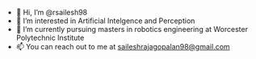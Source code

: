 - 👋 Hi, I’m @rsailesh98
- 👀 I’m interested in Artificial Intelgence and Perception 
- 🌱 I’m currently pursuing masters in robotics engineering at Worcester Polytechnic Institute 
- 📫 You can reach out to me at saileshrajagopalan98@gmail.com

<!---
rsailesh98/rsailesh98 is a ✨ special ✨ repository because its `README.md` (this file) appears on your GitHub profile.
You can click the Preview link to take a look at your changes.
--->
